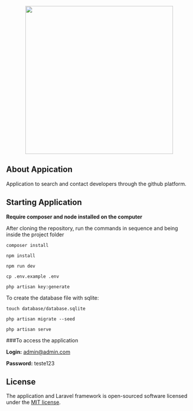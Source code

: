 <p align="center"><a href="https://laravel.com" target="_blank"><img src="https://raw.githubusercontent.com/laravel/art/master/logo-lockup/5%20SVG/2%20CMYK/1%20Full%20Color/laravel-logolockup-cmyk-red.svg" width="400"></a></p>

## About Appication

Application to search and contact developers through the github platform.

## Starting Application

**Require composer and node installed on the computer**

After cloning the repository, run the commands in sequence
and being inside the project folder
```
composer install
```

```
npm install
```

```
npm run dev
```

```
cp .env.example .env
```

```
php artisan key:generate
```

To create the database file with sqlite:
```
touch database/database.sqlite
```

```
php artisan migrate --seed
```

```
php artisan serve
```

###To access the application

**Login:** admin@admin.com

**Password:** teste123

## License

The application and Laravel framework is open-sourced software licensed under the [MIT license](https://opensource.org/licenses/MIT).
